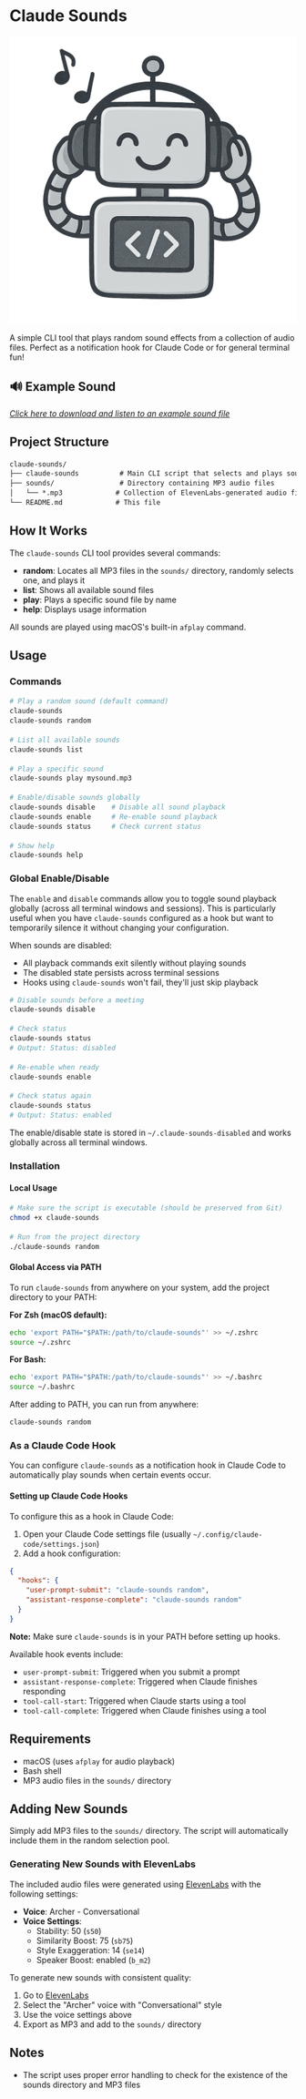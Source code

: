# Claude Sounds

![Claude Sounds](claude-sounds.png)

A simple CLI tool that plays random sound effects from a collection of audio files. Perfect as a notification hook for Claude Code or for general terminal fun!

## 🔊 Example Sound

*[Click here to download and listen to an example sound file](sounds/ElevenLabs_2025-07-04T22_19_12_Archer%20-%20Conversational_pvc_sp100_s50_sb75_v3.mp3)*

## Project Structure

```md
claude-sounds/
├── claude-sounds          # Main CLI script that selects and plays sounds
├── sounds/                # Directory containing MP3 audio files
│   └── *.mp3             # Collection of ElevenLabs-generated audio files
└── README.md             # This file
```

## How It Works

The `claude-sounds` CLI tool provides several commands:

- **random**: Locates all MP3 files in the `sounds/` directory, randomly selects one, and plays it
- **list**: Shows all available sound files
- **play**: Plays a specific sound file by name
- **help**: Displays usage information

All sounds are played using macOS's built-in `afplay` command.

## Usage

### Commands

```bash
# Play a random sound (default command)
claude-sounds
claude-sounds random

# List all available sounds
claude-sounds list

# Play a specific sound
claude-sounds play mysound.mp3

# Enable/disable sounds globally
claude-sounds disable    # Disable all sound playback
claude-sounds enable     # Re-enable sound playback
claude-sounds status     # Check current status

# Show help
claude-sounds help
```

### Global Enable/Disable

The `enable` and `disable` commands allow you to toggle sound playback globally (across all terminal windows and sessions). This is particularly useful when you have `claude-sounds` configured as a hook but want to temporarily silence it without changing your configuration.

When sounds are disabled:

- All playback commands exit silently without playing sounds
- The disabled state persists across terminal sessions
- Hooks using `claude-sounds` won't fail, they'll just skip playback

```bash
# Disable sounds before a meeting
claude-sounds disable

# Check status
claude-sounds status
# Output: Status: disabled

# Re-enable when ready
claude-sounds enable

# Check status again
claude-sounds status
# Output: Status: enabled
```

The enable/disable state is stored in `~/.claude-sounds-disabled` and works globally across all terminal windows.

### Installation

#### Local Usage

```bash
# Make sure the script is executable (should be preserved from Git)
chmod +x claude-sounds

# Run from the project directory
./claude-sounds random
```

#### Global Access via PATH

To run `claude-sounds` from anywhere on your system, add the project directory to your PATH:

**For Zsh (macOS default):**

```bash
echo 'export PATH="$PATH:/path/to/claude-sounds"' >> ~/.zshrc
source ~/.zshrc
```

**For Bash:**

```bash
echo 'export PATH="$PATH:/path/to/claude-sounds"' >> ~/.bashrc
source ~/.bashrc
```

After adding to PATH, you can run from anywhere:

```bash
claude-sounds random
```

### As a Claude Code Hook

You can configure `claude-sounds` as a notification hook in Claude Code to automatically play sounds when certain events occur.

#### Setting up Claude Code Hooks

To configure this as a hook in Claude Code:

1. Open your Claude Code settings file (usually `~/.config/claude-code/settings.json`)
2. Add a hook configuration:

```json
{
  "hooks": {
    "user-prompt-submit": "claude-sounds random",
    "assistant-response-complete": "claude-sounds random"
  }
}
```

**Note:** Make sure `claude-sounds` is in your PATH before setting up hooks.

Available hook events include:

- `user-prompt-submit`: Triggered when you submit a prompt
- `assistant-response-complete`: Triggered when Claude finishes responding
- `tool-call-start`: Triggered when Claude starts using a tool
- `tool-call-complete`: Triggered when Claude finishes using a tool

## Requirements

- macOS (uses `afplay` for audio playback)
- Bash shell
- MP3 audio files in the `sounds/` directory

## Adding New Sounds

Simply add MP3 files to the `sounds/` directory. The script will automatically include them in the random selection pool.

### Generating New Sounds with ElevenLabs

The included audio files were generated using [ElevenLabs](https://elevenlabs.io/) with the following settings:

- **Voice**: Archer - Conversational
- **Voice Settings**:
  - Stability: 50 (`s50`)
  - Similarity Boost: 75 (`sb75`)
  - Style Exaggeration: 14 (`se14`)
  - Speaker Boost: enabled (`b_m2`)

To generate new sounds with consistent quality:

1. Go to [ElevenLabs](https://elevenlabs.io/)
2. Select the "Archer" voice with "Conversational" style
3. Use the voice settings above
4. Export as MP3 and add to the `sounds/` directory

## Notes

- The script uses proper error handling to check for the existence of the sounds directory and MP3 files

